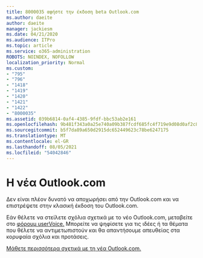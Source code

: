 ```yaml
---
title: 8000035 αφήστε την έκδοση beta Outlook.com
ms.author: daeite
author: daeite
manager: jackiesm
ms.date: 04/21/2020
ms.audience: ITPro
ms.topic: article
ms.service: o365-administration
ROBOTS: NOINDEX, NOFOLLOW
localization_priority: Normal
ms.custom:
- "795"
- "796"
- "1418"
- "1419"
- "1420"
- "1421"
- "1422"
- "8000035"
ms.assetid: 039b6814-0af4-4385-9fdf-bbc53ab2e161
ms.openlocfilehash: 9b481f343a0a25e740a09b387fcdf685fc4f719e9d08d0af2c885f7441ff1b23
ms.sourcegitcommit: b5f7da89a650d2915dc652449623c78be6247175
ms.translationtype: MT
ms.contentlocale: el-GR
ms.lasthandoff: 08/05/2021
ms.locfileid: "54042846"
---
```

# <a name="the-new-outlookcom"></a>Η νέα Outlook.com

Δεν είναι πλέον δυνατό να αποχωρήσει από την Outlook.com και να επιστρέψετε στην κλασική έκδοση του Outlook.com.
  
Εάν θέλετε να στείλετε σχόλια σχετικά με το νέο Outlook.com, μεταβείτε στο [φόρουμ userVoice.](https://go.microsoft.com/fwlink/p/?linkid=851599) Μπορείτε να ψηφίσετε για τις ιδέες ή τα θέματα που θέλετε να αντιμετωπιστούν και θα απαντήσουμε απευθείας στα κορυφαία σχόλια και προτάσεις.
  
[Μάθετε περισσότερα σχετικά με τη νέα Outlook.com.](https://go.microsoft.com/fwlink/p/?linkid=874356)
  